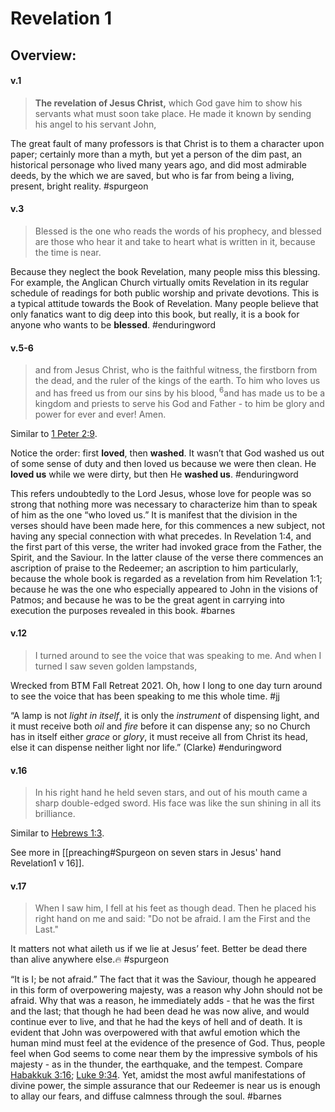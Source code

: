 # Revelation 1

## Overview:



#### v.1
>**The revelation of Jesus Christ,** which God gave him to show his servants what must soon take place. He made it known by sending his angel to his servant John,

The great fault of many professors is that Christ is to them a character upon paper; certainly more than a myth, but yet a person of the dim past, an historical personage who lived many years ago, and did most admirable deeds, by the which we are saved, but who is far from being a living, present, bright reality.
#spurgeon  

#### v.3
>Blessed is the one who reads the words of his prophecy, and blessed are those who hear it and take to heart what is written in it, because the time is near.

Because they neglect the book Revelation, many people miss this blessing. For example, the Anglican Church virtually omits Revelation in its regular schedule of readings for both public worship and private devotions. This is a typical attitude towards the Book of Revelation. Many people believe that only fanatics want to dig deep into this book, but really, it is a book for anyone who wants to be **blessed**.
#enduringword 

#### v.5-6
>and from Jesus Christ, who is the faithful witness, the firstborn from the dead, and the ruler of the kings of the earth.
>To him who loves us and has freed us from our sins by his blood, <sup>6</sup>and has made us to be a kingdom and priests to serve his God and Father - to him be glory and power for ever and ever! Amen.

Similar to [1 Peter 2:9](1Peter2#v.9).

Notice the order: first **loved**, then **washed**. It wasn’t that God washed us out of some sense of duty and then loved us because we were then clean. He **loved us** while we were dirty, but then He **washed us**.
#enduringword 

This refers undoubtedly to the Lord Jesus, whose love for people was so strong that nothing more was necessary to characterize him than to speak of him as the one “who loved us.” It is manifest that the division in the verses should have been made here, for this commences a new subject, not having any special connection with what precedes. In Revelation 1:4, and the first part of this verse, the writer had invoked grace from the Father, the Spirit, and the Saviour. In the latter clause of the verse there commences an ascription of praise to the Redeemer; an ascription to him particularly, because the whole book is regarded as a revelation from him Revelation 1:1; because he was the one who especially appeared to John in the visions of Patmos; and because he was to be the great agent in carrying into execution the purposes revealed in this book.
#barnes 

#### v.12
>I turned around to see the voice that was speaking to me. And when I turned I saw seven golden lampstands,

Wrecked from BTM Fall Retreat 2021. Oh, how I long to one day turn around to see the voice that has been speaking to me this whole time.
#jj 

“A lamp is not _light in itself_, it is only the _instrument_ of dispensing light, and it must receive both _oil_ and _fire_ before it can dispense any; so no Church has in itself either _grace_ or _glory_, it must receive all from Christ its head, else it can dispense neither light nor life.” (Clarke)
#enduringword 

#### v.16
>In his right hand he held seven stars, and out of his mouth came a sharp double-edged sword. His face was like the sun shining in all its brilliance.

Similar to [Hebrews 1:3](Hebrews1#v.3).

See more in [[preaching#Spurgeon on seven stars in Jesus' hand Revelation1 v 16]].


#### v.17
>When I saw him, I fell at his feet as though dead. Then he placed his right hand on me and said: "Do not be afraid. I am the First and the Last."

It matters not what aileth us if we lie at Jesus’ feet. Better be dead there than alive anywhere else.🔥
#spurgeon 

“It is I; be not afraid.” The fact that it was the Saviour, though he appeared in this form of overpowering majesty, was a reason why John should not be afraid. Why that was a reason, he immediately adds - that he was the first and the last; that though he had been dead he was now alive, and would continue ever to live, and that he had the keys of hell and of death. It is evident that John was overpowered with that awful emotion which the human mind must feel at the evidence of the presence of God. Thus, people feel when God seems to come near them by the impressive symbols of his majesty - as in the thunder, the earthquake, and the tempest. Compare [Habakkuk 3:16](Habakkuk3.md#v.16); [Luke 9:34](Luke9#v.34). Yet, amidst the most awful manifestations of divine power, the simple assurance that our Redeemer is near us is enough to allay our fears, and diffuse calmness through the soul.
#barnes 